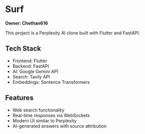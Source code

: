 # Surf 

**Owner: Chethan616**

This project is a Perplexity AI clone built with Flutter and FastAPI.

## Tech Stack
- Frontend: Flutter
- Backend: FastAPI
- AI: Google Gemini API
- Search: Tavily API
- Embeddings: Sentence Transformers

## Features
- Web search functionality
- Real-time responses via WebSockets
- Modern UI similar to Perplexity
- AI-generated answers with source attribution 
